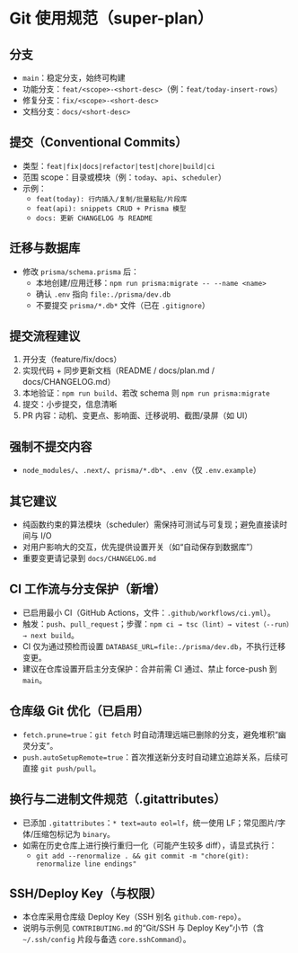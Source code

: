 # Git 使用规范（super-plan）

## 分支
- `main`：稳定分支，始终可构建
- 功能分支：`feat/<scope>-<short-desc>`（例：`feat/today-insert-rows`）
- 修复分支：`fix/<scope>-<short-desc>`
- 文档分支：`docs/<short-desc>`

## 提交（Conventional Commits）
- 类型：`feat|fix|docs|refactor|test|chore|build|ci`
- 范围 scope：目录或模块（例：`today`、`api`、`scheduler`）
- 示例：
  - `feat(today): 行内插入/复制/批量粘贴/片段库`
  - `feat(api): snippets CRUD + Prisma 模型`
  - `docs: 更新 CHANGELOG 与 README`

## 迁移与数据库
- 修改 `prisma/schema.prisma` 后：
  - 本地创建/应用迁移：`npm run prisma:migrate -- --name <name>`
  - 确认 `.env` 指向 `file:./prisma/dev.db`
  - 不要提交 `prisma/*.db*` 文件（已在 `.gitignore`）

## 提交流程建议
1. 开分支（feature/fix/docs）
2. 实现代码 + 同步更新文档（README / docs/plan.md / docs/CHANGELOG.md）
3. 本地验证：`npm run build`、若改 schema 则 `npm run prisma:migrate`
4. 提交：小步提交，信息清晰
5. PR 内容：动机、变更点、影响面、迁移说明、截图/录屏（如 UI）

## 强制不提交内容
- `node_modules/`、`.next/`、`prisma/*.db*`、`.env`（仅 `.env.example`）

## 其它建议
- 纯函数约束的算法模块（scheduler）需保持可测试与可复现；避免直接读时间与 I/O
- 对用户影响大的交互，优先提供设置开关（如“自动保存到数据库”）
- 重要变更请记录到 `docs/CHANGELOG.md`

## CI 工作流与分支保护（新增）
- 已启用最小 CI（GitHub Actions，文件：`.github/workflows/ci.yml`）。
- 触发：`push`、`pull_request`；步骤：`npm ci → tsc（lint）→ vitest（--run）→ next build`。
- CI 仅为通过预检而设置 `DATABASE_URL=file:./prisma/dev.db`，不执行迁移变更。
- 建议在仓库设置开启主分支保护：合并前需 CI 通过、禁止 force-push 到 `main`。

## 仓库级 Git 优化（已启用）
- `fetch.prune=true`：`git fetch` 时自动清理远端已删除的分支，避免堆积“幽灵分支”。
- `push.autoSetupRemote=true`：首次推送新分支时自动建立追踪关系，后续可直接 `git push/pull`。

## 换行与二进制文件规范（.gitattributes）
- 已添加 `.gitattributes`：`* text=auto eol=lf`，统一使用 LF；常见图片/字体/压缩包标记为 `binary`。
- 如需在历史仓库上进行换行重归一化（可能产生较多 diff），请显式执行：
  - `git add --renormalize . && git commit -m "chore(git): renormalize line endings"`

## SSH/Deploy Key（与权限）
- 本仓库采用仓库级 Deploy Key（SSH 别名 `github.com-repo`）。
- 说明与示例见 `CONTRIBUTING.md` 的“Git/SSH 与 Deploy Key”小节（含 `~/.ssh/config` 片段与备选 `core.sshCommand`）。
